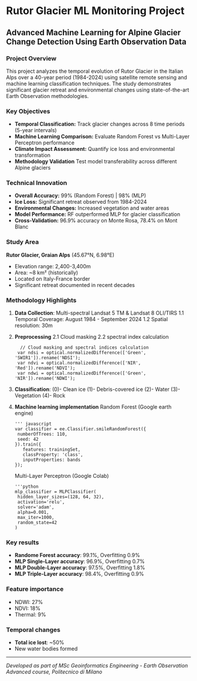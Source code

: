 # Rutor Glacier ML Monitoring Project

## Advanced Machine Learning for Alpine Glacier Change Detection Using Earth Observation Data

### Project Overview

This project analyzes the temporal evolution of Rutor Glacier in the Italian Alps over a 40-year period (1984-2024) using satellite remote sensing and machine learning classification techniques. The study demonstrates significant glacier retreat and environmental changes using state-of-the-art Earth Observation methodologies.

### Key Objectives

- **Temporal Classification:** Track glacier changes across 8 time periods (5-year intervals)
- **Machine Learning Comparison:** Evaluate Random Forest vs Multi-Layer Perceptron performance
- **Climate Impact Assessment:** Quantify ice loss and environmental transformation
- **Methodology Validation** Test model transferability across different Alpine glaciers

### Technical Innovation

- **Overall Accuracy:** 99% (Random Forest) | 98% (MLP)
- **Ice Loss:** Significant retreat observed from 1984-2024
- **Environmental Changes:** Increased vegetation and water areas
- **Model Performance:** RF outperformed MLP for glacier classification
- **Cross-Validation:** 96.9% accuracy on Monte Rosa, 78.4% on Mont Blanc

### Study Area

**Rutor Glacier, Graian Alps** (45.67°N, 6.98°E)
- Elevation range: 2,400-3,400m
- Area: ~8 km² (historically)
- Located on Italy-France border
- Significant retreat documented in recent decades

### Methodology Highlights

1. **Data Collection**: Multi-spectral Landsat 5 TM & Landsat 8 OLI/TIRS
  1.1 Temporal Coverage: August 1984 - September 2024
  1.2 Spatial resolution: 30m
2. **Preprocessing**
  2.1 Cloud masking
  2.2 spectral index calculation
   
         // Cloud masking and spectral indices calculation
        var ndsi = optical.normalizedDifference(['Green', 'SWIR1']).rename('NDSI');
        var ndvi = optical.normalizedDifference(['NIR', 'Red']).rename('NDVI');
        var ndwi = optical.normalizedDifference(['Green', 'NIR']).rename('NDWI');
3. **Classification**:
     (0)- Clean ice
     (1)- Debris-covered ice
     (2)- Water
     (3)- Vegetation
     (4)- Rock
4. **Machine learning implementation**
   Random Forest (Google earth engine)

       ''' javascript
       var classifier = ee.Classifier.smileRandomForest({
        numberOfTrees: 110,
        seed: 42
       }).train({
          features: trainingSet,
          classProperty: 'class',
          inputProperties: bands
       });
   Multi-Layer Perceptron (Google Colab)

       '''python 
       mlp_classifier = MLPClassifier(
        hidden_layer_sizes=(128, 64, 32),
        activation='relu',
        solver='adam',
        alpha=0.001,
        max_iter=1000,
        random_state=42
       )

### Key results

- **Randome Forest accuracy**: 99.1%, Overfitting 0.9%
- **MLP Single-Layer accuracy**: 96.9%, Overfitting 0.7%
- **MLP Double-Layer accuracy**: 97.5%, Overfitting 1.8%
- **MLP Triple-Layer accuracy**: 98.4%, Overfitting 0.9%
  
### Feature importance

- NDWI: 27%
- NDVI: 18%
- Thermal: 9%

### Temporal changes

- **Total ice lost**: ~50%
- New water bodies formed 

---

*Developed as part of MSc Geoinformatics Engineering - Earth Observation Advanced course, Politecnico di Milano*
